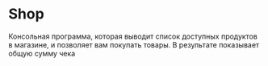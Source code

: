 # Shop
Консольная программа, которая выводит список доступных продуктов в магазине, и позволяет вам покупать товары.
В результате показывает общую сумму чека


